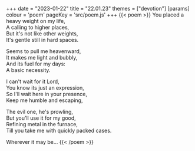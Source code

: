 +++
date = "2023-01-22"
title = "22.01.23"
themes = ["devotion"]
[params]
  colour = 'poem'
  pageKey = 'src/poem.js'
+++
{{< poem >}}
You placed a heavy weight on my life,  
A calling to higher places,  
But it's not like other weights,  
It's gentle still in hard spaces.  
  
Seems to pull me heavenward,  
It makes me light and bubbly,  
And its fuel for my days:  
A basic necessity.  
  
I can't wait for it Lord,  
You know its just an expression,  
So I'll wait here in your presence,  
Keep me humble and escaping,  
  
The evil one, he's prowling,  
But you'll use it for my good,  
Refining metal in the furnace,  
Till you take me with quickly packed cases.  
  
Wherever it may be...
{{< /poem >}}
